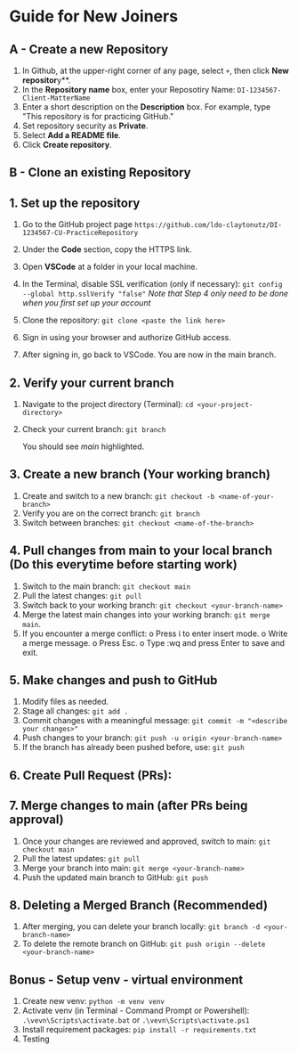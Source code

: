 
# Guide for New Joiners

## A - Create a new Repository 
1. In Github, at the upper-right corner of any page, select `+`, then click **New repositor**y**.
2. In the **Repository name** box, enter your Reposotiry Name: `DI-1234567-Client-MatterName`
3. Enter a short description on the **Description** box. For example, type "This repository is for practicing GitHub."
4. Set repository security as **Private**.
5. Select **Add a README file**.
6. Click **Create repository**.

## B - Clone an existing Repository 

## 1. Set up the repository
1.	Go to the GitHub project page `https://github.com/ldo-claytonutz/DI-1234567-CU-PracticeRepository`
2.	Under the **Code** section, copy the HTTPS link.
3.	Open **VSCode** at a folder in your local machine.
4.	In the Terminal, disable SSL verification (only if necessary): 
    `git config --global http.sslVerify "false"`
  	 *Note that Step 4 only need to be done when you first set up your account*
  	
6.	Clone the repository: `git clone <paste the link here>`
7.	Sign in using your browser and authorize GitHub access.
8.	After signing in, go back to VSCode. You are now in the main branch.

## 2. Verify your current branch
1.	Navigate to the project directory (Terminal): `cd <your-project-directory>`
2.	Check your current branch: `git branch`

    You should see *main* highlighted.

## 3. Create a new branch (Your working branch)
1.	Create and switch to a new branch: `git checkout -b <name-of-your-branch>`
2.	Verify you are on the correct branch: `git branch`
3.	Switch between branches: `git checkout <name-of-the-branch>`

## 4. Pull changes from main to your local branch (Do this everytime before starting work)
1.	Switch to the main branch: `git checkout main`
2.	Pull the latest changes: `git pull`
3.	Switch back to your working branch: `git checkout <your-branch-name>`
4.	Merge the latest main changes into your working branch: `git merge main`. 
5. If you encounter a merge conflict: 
o	Press i to enter insert mode.
o	Write a merge message.
o	Press Esc.
o	Type :wq and press Enter to save and exit.

## 5. Make changes and push to GitHub
1.	Modify files as needed.
2.	Stage all changes: `git add .`
3.	Commit changes with a meaningful message: `git commit -m "<describe your changes>"`
4.	Push changes to your branch: `git push -u origin <your-branch-name>`
5.	If the branch has already been pushed before, use: `git push`

## 6. Create Pull Request (PRs):

## 7. Merge changes to main (after PRs being approval)
1.	Once your changes are reviewed and approved, switch to main: `git checkout main`
2.	Pull the latest updates: `git pull`
3.	Merge your branch into main: `git merge <your-branch-name>`
4.	Push the updated main branch to GitHub: `git push`

## 8. Deleting a Merged Branch (Recommended)
1.	After merging, you can delete your branch locally: `git branch -d <your-branch-name>`
2.	To delete the remote branch on GitHub: `git push origin --delete <your-branch-name>`


## Bonus - Setup venv - virtual environment
1. Create new venv: `python -m venv venv`
2. Activate venv (in Terminal - Command Prompt or Powershell): `.\vevn\Scripts\activate.bat` or `.\vevn\Scripts\activate.ps1`
3. Install requirement packages: `pip install -r requirements.txt`
4. Testing
